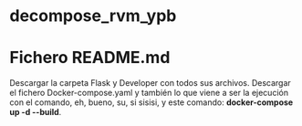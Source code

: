 # decompose_rvm_ypb
# Fichero README.md
Descargar la carpeta Flask y Developer con todos sus archivos.
Descargar el fichero Docker-compose.yaml y también lo que viene a ser la ejecución con el comando, eh, bueno, su, si sisisi, y este comando: **docker-compose up -d --build**.

